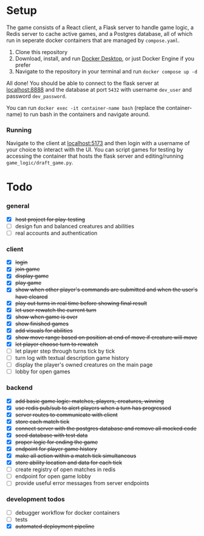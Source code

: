 # Setup

The game consists of a React client, a Flask server to handle game logic, a Redis server to cache active games, and a Postgres database, all of which run in seperate docker containers that are managed by `compose.yaml`.

1. Clone this repository
2. Download, install, and run [Docker Desktop](https://docs.docker.com/desktop/), or just Docker Engine if you prefer
3. Navigate to the repository in your terminal and run `docker compose up -d`

All done! You should be able to connect to the flask server at [localhost:8888](http://localhost:8888) and the database at port `5432` with username `dev_user` and password `dev_password`.

You can run `docker exec -it container-name bash` (replace the container-name) to run bash in the containers and navigate around.

### Running

Navigate to the client at [localhost:5173](http://localhost:5173) and then login with a username of your choice to interact with the UI.
You can script games for testing by accessing the container that hosts the flask server and editing/running `game_logic/draft_game.py`.

# Todo

### general

-   [x] ~~host project for play-testing~~
-   [ ] design fun and balanced creatures and abilities
-   [ ] real accounts and authentication

### client

-   [x] ~~login~~
-   [x] ~~join game~~
-   [x] ~~display game~~
-   [x] ~~play game~~
-   [x] ~~show when other player's commands are submitted and when the user's have cleared~~
-   [x] ~~play out turns in real time before showing final result~~
-   [x] ~~let user rewatch the current turn~~
-   [x] ~~show when game is over~~
-   [x] ~~show finished games~~
-   [x] ~~add visuals for abilities~~
-   [x] ~~show move range based on position at end of move if creature will move~~
-   [x] ~~let player choose turn to rewatch~~
-   [ ] let player step through turns tick by tick
-   [ ] turn log with textual description game history
-   [ ] display the player's owned creatures on the main page
-   [ ] lobby for open games

### backend

-   [x] ~~add basic game logic: matches, players, creatures, winning~~
-   [x] ~~use redis pub/sub to alert players when a turn has progressed~~
-   [x] ~~server routes to communicate with client~~
-   [x] ~~store each match tick~~
-   [x] ~~connect server with the postgres database and remove all mocked code~~
-   [x] ~~seed database with test data~~
-   [x] ~~proper logic for ending the game~~
-   [x] ~~endpoint for player game history~~
-   [x] ~~make all action within a match tick simultaneous~~
-   [x] ~~store ability location and data for each tick~~
-   [ ] create registry of open matches in redis
-   [ ] endpoint for open game lobby
-   [ ] provide useful error messages from server endpoints

### development todos

-   [ ] debugger workflow for docker containers
-   [ ] tests
-   [x] ~~automated deployment pipeline~~
